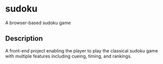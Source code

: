 # sudoku
A browser-based sudoku game

## Description
A front-end project enabling the player to play the classical sudoku game with multiple features including cueing, timing, and rankings.
